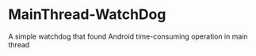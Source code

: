 # MainThread-WatchDog
A simple watchdog that found Android time-consuming operation  in main thread
